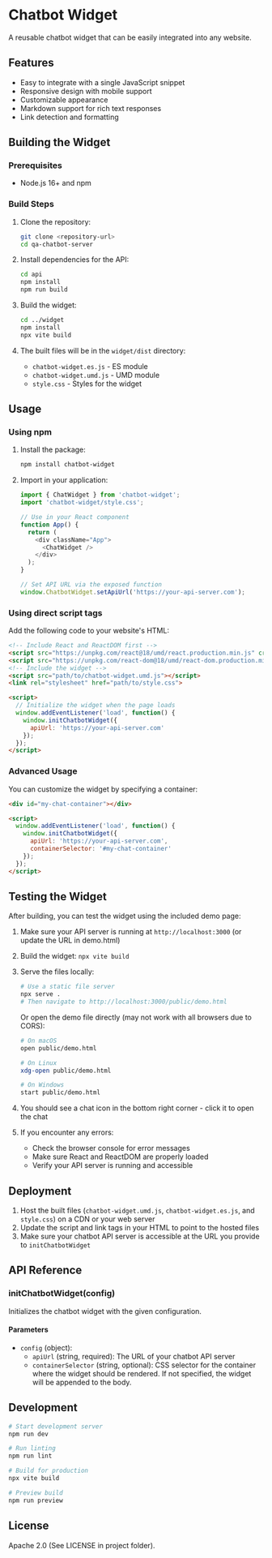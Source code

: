 # Chatbot Widget

A reusable chatbot widget that can be easily integrated into any website.

## Features

- Easy to integrate with a single JavaScript snippet
- Responsive design with mobile support
- Customizable appearance
- Markdown support for rich text responses
- Link detection and formatting

## Building the Widget

### Prerequisites

- Node.js 16+ and npm

### Build Steps

1. Clone the repository:
   ```bash
   git clone <repository-url>
   cd qa-chatbot-server
   ```

2. Install dependencies for the API:
   ```bash
   cd api
   npm install
   npm run build
   ```

3. Build the widget:
   ```bash
   cd ../widget
   npm install
   npx vite build
   ```

4. The built files will be in the `widget/dist` directory:
   - `chatbot-widget.es.js` - ES module
   - `chatbot-widget.umd.js` - UMD module
   - `style.css` - Styles for the widget

## Usage

### Using npm

1. Install the package:
   ```bash
   npm install chatbot-widget
   ```

2. Import in your application:
   ```javascript
   import { ChatWidget } from 'chatbot-widget';
   import 'chatbot-widget/style.css';
   
   // Use in your React component
   function App() {
     return (
       <div className="App">
         <ChatWidget />
       </div>
     );
   }
   
   // Set API URL via the exposed function
   window.ChatbotWidget.setApiUrl('https://your-api-server.com');
   ```

### Using direct script tags

Add the following code to your website's HTML:

```html
<!-- Include React and ReactDOM first -->
<script src="https://unpkg.com/react@18/umd/react.production.min.js" crossorigin></script>
<script src="https://unpkg.com/react-dom@18/umd/react-dom.production.min.js" crossorigin></script>
<!-- Include the widget -->
<script src="path/to/chatbot-widget.umd.js"></script>
<link rel="stylesheet" href="path/to/style.css">

<script>
  // Initialize the widget when the page loads
  window.addEventListener('load', function() {
    window.initChatbotWidget({
      apiUrl: 'https://your-api-server.com'
    });
  });
</script>
```

### Advanced Usage

You can customize the widget by specifying a container:

```html
<div id="my-chat-container"></div>

<script>
  window.addEventListener('load', function() {
    window.initChatbotWidget({
      apiUrl: 'https://your-api-server.com',
      containerSelector: '#my-chat-container'
    });
  });
</script>
```

## Testing the Widget

After building, you can test the widget using the included demo page:

1. Make sure your API server is running at `http://localhost:3000` (or update the URL in demo.html)
2. Build the widget: `npx vite build`
3. Serve the files locally:
   ```bash
   # Use a static file server
   npx serve .
   # Then navigate to http://localhost:3000/public/demo.html
   ```
   
   Or open the demo file directly (may not work with all browsers due to CORS):
   ```bash
   # On macOS
   open public/demo.html
   
   # On Linux
   xdg-open public/demo.html
   
   # On Windows
   start public/demo.html
   ```
4. You should see a chat icon in the bottom right corner - click it to open the chat
5. If you encounter any errors:
   - Check the browser console for error messages
   - Make sure React and ReactDOM are properly loaded
   - Verify your API server is running and accessible

## Deployment

1. Host the built files (`chatbot-widget.umd.js`, `chatbot-widget.es.js`, and `style.css`) on a CDN or your web server
2. Update the script and link tags in your HTML to point to the hosted files
3. Make sure your chatbot API server is accessible at the URL you provide to `initChatbotWidget`

## API Reference

### initChatbotWidget(config)

Initializes the chatbot widget with the given configuration.

#### Parameters

- `config` (object):
  - `apiUrl` (string, required): The URL of your chatbot API server
  - `containerSelector` (string, optional): CSS selector for the container where the widget should be rendered. If not specified, the widget will be appended to the body.

## Development

```bash
# Start development server
npm run dev

# Run linting
npm run lint

# Build for production
npx vite build

# Preview build
npm run preview
```

## License

Apache 2.0 (See LICENSE in project folder).